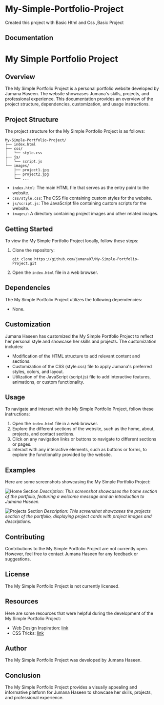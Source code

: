 # My-Simple-Portfolio-Project
Created this project with Basic Html and Css ,Basic Project 

## Documentation

# My Simple Portfolio Project

## Overview
The My Simple Portfolio Project is a personal portfolio website developed by Jumana Haseen. The website showcases Jumana's skills, projects, and professional experience. This documentation provides an overview of the project structure, dependencies, customization, and usage instructions.

## Project Structure
The project structure for the My Simple Portfolio Project is as follows:

```
My-Simple-Portfolio-Project/
├── index.html
├── css/
│   └── style.css
├── js/
│   └── script.js
└── images/
    ├── project1.jpg
    ├── project2.jpg
    └── ...
```

- `index.html`: The main HTML file that serves as the entry point to the website.
- `css/style.css`: The CSS file containing custom styles for the website.
- `js/script.js`: The JavaScript file containing custom scripts for the website.
- `images/`: A directory containing project images and other related images.

## Getting Started
To view the My Simple Portfolio Project locally, follow these steps:

1. Clone the repository:
   ```
   git clone https://github.com/jumana07/My-Simple-Portfolio-Project.git
   ```

2. Open the `index.html` file in a web browser.

## Dependencies
The My Simple Portfolio Project utilizes the following dependencies:

- None.

## Customization
Jumana Haseen has customized the My Simple Portfolio Project to reflect her personal style and showcase her skills and projects. The customization includes:

- Modification of the HTML structure to add relevant content and sections.
- Customization of the CSS (style.css) file to apply Jumana's preferred styles, colors, and layout.
- Utilization of the JavaScript (script.js) file to add interactive features, animations, or custom functionality.

## Usage
To navigate and interact with the My Simple Portfolio Project, follow these instructions:

1. Open the `index.html` file in a web browser.
2. Explore the different sections of the website, such as the home, about, projects, and contact sections.
3. Click on any navigation links or buttons to navigate to different sections or pages.
4. Interact with any interactive elements, such as buttons or forms, to explore the functionality provided by the website.

## Examples
Here are some screenshots showcasing the My Simple Portfolio Project:

![Home Section](/path/to/home-section.png)
*Description: This screenshot showcases the home section of the portfolio, featuring a welcome message and an introduction to Jumana Haseen.*

![Projects Section](/path/to/projects-section.png)
*Description: This screenshot showcases the projects section of the portfolio, displaying project cards with project images and descriptions.*

## Contributing
Contributions to the My Simple Portfolio Project are not currently open. However, feel free to contact Jumana Haseen for any feedback or suggestions.

## License
The My Simple Portfolio Project is not currently licensed.

## Resources
Here are some resources that were helpful during the development of the My Simple Portfolio Project:

- Web Design Inspiration: [link](https://www.awwwards.com/)
- CSS Tricks: [link](https://css-tricks.com/)

## Author
The My Simple Portfolio Project was developed by Jumana Haseen.

## Conclusion
The My Simple Portfolio Project provides a visually appealing and informative platform for Jumana Haseen to showcase her skills, projects, and professional experience.
